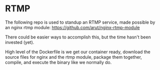 # RTMP
The following repo is used to standup an RTMP service, made possible by an nginx rtmp module: https://github.com/arut/nginx-rtmp-module

There could be easier ways to accomplish this, but the time hasn't been invested (yet).

High level of the Dockerfile is we get our container ready, download the source files for nginx and the rtmp module, package them together, compile, and execute the binary like we normally do.